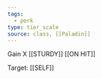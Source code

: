 ```yaml
---
tags:
  - perk
type: tier_scale
source: class, [[Paladin]]
---
```

Gain X [[STURDY]] [[ON HIT]]

Target: [[SELF]]
